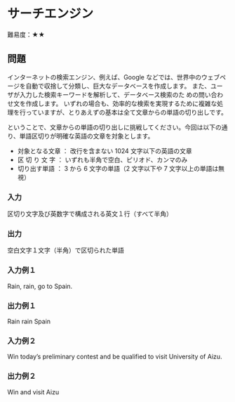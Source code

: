 # サーチエンジン

難易度：★★

## 問題

インターネットの検索エンジン、例えば、Google などでは、世界中のウェブページを自動で収捨して分類し、巨大なデータベースを作成します。
また、ユーザが入力した検索キーワードを解析して、データベース検索のた
めの問い合わせ文を作成します。
いずれの場合も、効率的な検索を実現するために複雑な処理を行っていますが、とりあえずの基本は全て文章からの単語の切り出しです。

ということで、文章からの単語の切り出しに挑戦してください。今回は以下の通り、単語区切りが明確な英語の文章を対象とします。

- 対象となる文章 ： 改行を含まない 1024 文字以下の英語の文章
- 区 切 り 文 字 ： いずれも半角で空白、ピリオド、カンマのみ
- 切り出す単語 ： 3 から 6 文字の単語（2 文字以下や 7 文字以上の単語は無視）

### 入力

区切り文字及び英数字で構成される英文１行（すべて半角）

### 出力

空白文字１文字（半角）で区切られた単語

### 入力例１

Rain, rain, go to Spain.

### 出力例１

Rain rain Spain

### 入力例２

Win today’s preliminary contest and be qualified to visit University of Aizu.

### 出力例２

Win and visit Aizu 